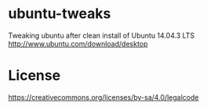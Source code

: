 # ubuntu-tweaks
Tweaking ubuntu after clean install of Ubuntu 14.04.3 LTS http://www.ubuntu.com/download/desktop 

# License
https://creativecommons.org/licenses/by-sa/4.0/legalcode 
